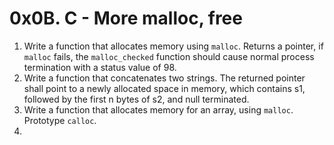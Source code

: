 # 0x0B. C - More malloc, free

1. Write a function that allocates memory using `malloc`. Returns a pointer, if `malloc` fails, the `malloc_checked` function should cause normal process termination with a status value of 98.
2. Write a function that concatenates two strings. The returned pointer shall point to a newly allocated space in memory, which contains s1, followed by the first n bytes of s2, and null terminated.
3. Write a function that allocates memory for an array, using `malloc`. Prototype `calloc`.
4. 